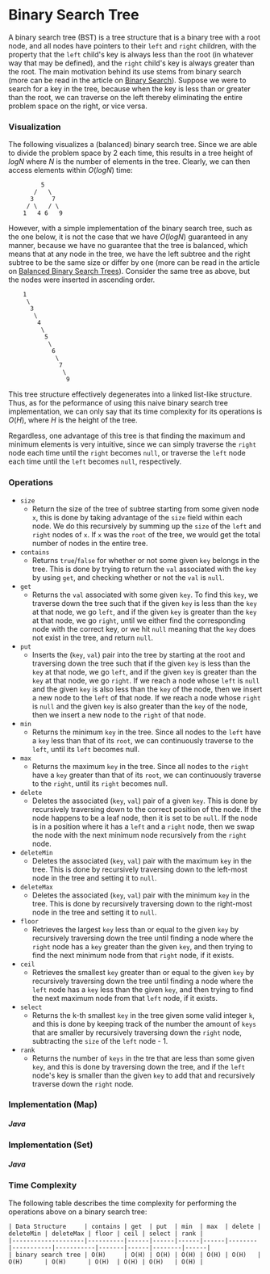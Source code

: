 # Binary Search Tree

A binary search tree (BST) is a tree structure that is a binary tree with a root node, and all nodes 
have pointers to their `left` and `right` children, with the property that the `left` child's key is 
always less than the root (in whatever way that may be defined), and the `right` child's key is 
always greater than the root. The main motivation behind its use stems from binary search (more can 
be read in the article on [Binary Search](/categories/algorithms/searching/binary-search)).
Suppose we were to search for a key in the tree, because when the key is less than or greater than 
the root, we can traverse on the left thereby eliminating the entire problem space on the right, or 
vice versa.

### Visualization

The following visualizes a (balanced) binary search tree. Since we are able to divide the problem 
space by 2 each time, this results in a tree height of $logN$ where $N$ is the number of elements in 
the tree. Clearly, we can then access elements within $O(logN)$ time:

```
         5
       /   \
      3     7
     / \   / \
    1   4 6   9    
```

However, with a simple implementation of the binary search tree, such as the one below, it is not 
the case that we have $O(logN)$ guaranteed in any manner, because we have no guarantee that the tree 
is balanced, which means that at any node in the tree, we have the left subtree and the right 
subtree to be the same size or differ by one (more can be read in the article on 
[Balanced Binary Search Trees](/categories/data-structures/trees/balanced-binary-search-tree)).
Consider the same tree as above, but the nodes were inserted in ascending order.

```
    1
     \
      3
       \
        4
         \
          5
           \
            6
             \
              7
               \
                9
```

This tree structure effectively degenerates into a linked list-like structure. Thus, as for the 
peformance of using this naive binary search tree implementation, we can only say that its time 
complexity for its operations is $O(H)$, where $H$ is the height of the tree.

Regardless, one advantage of this tree is that finding the maximum and minimum elements is very 
intuitive, since we can simply traverse the `right` node each time until the `right` becomes `null`, 
or traverse the `left` node each time until the `left` becomes `null`, respectively.

### Operations

- `size`
    - Return the size of the tree of subtree starting from some given node `x`,
    this is done by taking advantage of the `size` field within each node. We
    do this recursively by summing up the `size` of the `left` and `right` nodes
    of `x`. If `x` was the `root` of the tree, we would get the total number of 
    nodes in the entire tree.
- `contains`
    - Returns `true`/`false` for whether or not some given `key` belongs in the
    tree. This is done by trying to return the `val` associated with the `key`
    by using `get`, and checking whether or not the `val` is `null`.
- `get`
    - Returns the `val` associated with some given `key`. To find this `key`, we
    traverse down the tree such that if the given `key` is less than the `key`
    at that node, we go `left`, and if the given `key` is greater than the `key`
    at that node, we go `right`, until we either find the corresponding node 
    with the correct key, or we hit `null` meaning that the `key` does not 
    exist in the tree, and return `null`.
- `put`
    - Inserts the (`key`, `val`) pair into the tree by starting at the root and
    traversing down the tree such that if the given `key` is less than the `key`
    at that node, we go `left`, and if the given `key` is greater than the `key`
    at that node, we go `right`. If we reach a node whose `left` is `null` and 
    the given `key` is also less than the `key` of the node, then we insert a
    new node to the `left` of that node. If we reach a node whose `right` is 
    `null` and the given `key` is also greater than the `key` of the node, then
    we insert a new node to the `right` of that node.
- `min`
    - Returns the minimum `key` in the tree. Since all nodes to the `left` have
    a `key` less than that of its `root`, we can continuously traverse to the
    `left`, until its `left` becomes null.
- `max`
    - Returns the maximum `key` in the tree. Since all nodes to the `right` have
    a `key` greater than that of its `root`, we can continuously traverse to the
    `right`, until its `right` becomes null.
- `delete`
    - Deletes the associated (`key`, `val`) pair of a given `key`. This is done
    by recursively traversing down to the correct position of the node. If the
    node happens to be a leaf node, then it is set to be `null`. If the node 
    is in a position where it has a `left` and a `right` node, then we swap
    the node with the next minimum node recursively from the `right` node.
- `deleteMin`
    - Deletes the associated (`key`, `val`) pair with the maximum `key` in the 
    tree. This is done by recursively traversing down to the left-most node
    in the tree and setting it to `null`.
- `deleteMax`
    - Deletes the associated (`key`, `val`) pair with the minimum `key` in the 
    tree. This is done by recursively traversing down to the right-most node
    in the tree and setting it to `null`.
- `floor`
    - Retrieves the largest `key` less than or equal to the given `key` by 
    recursively traversing down the tree until finding a node where the `right`
    node has a `key` greater than the given `key`, and then trying to find the 
    next minimum node from that `right` node, if it exists.
- `ceil`
    - Retrieves the smallest `key` greater than or equal to the given `key` by 
    recursively traversing down the tree until finding a node where the `left`
    node has a `key` less than the given `key`, and then trying to find the 
    next maximum node from that `left` node, if it exists.
- `select`
    - Returns the k-th smallest `key` in the tree given some valid integer `k`, 
    and this is done by keeping track of the number the amount of `keys` that
    are smaller by recursively traversing down the `right` node, subtracting 
    the `size` of the `left` node - 1. 
- `rank`
    - Returns the number of `keys` in the tre that are less than some given 
    `key`, and this is done by traversing down the tree, and if the `left`
    node's key is smaller than the given `key` to add that and recursively 
    traverse down the `right` node.

### Implementation (Map)

##### Java

<script src="https://gist.github.com/eliucs/9d2388dd11ce04ff845cea6d68c927a9.js"></script>

### Implementation (Set)

##### Java

<script src="https://gist.github.com/eliucs/3112d1a94fb8ed9603fc87857663432e.js"></script>

### Time Complexity

The following table describes the time complexity for performing the operations above on a binary 
search tree:

```
| Data Structure     | contains | get  | put  | min  | max  | delete | deleteMin | deleteMax | floor | ceil | select | rank |
|--------------------|----------|------|------|------|------|--------|-----------|-----------|-------|------|--------|------|
| binary search tree | O(H)     | O(H) | O(H) | O(H) | O(H) | O(H)   | O(H)      | O(H)      | O(H)  | O(H) | O(H)   | O(H) |
```
